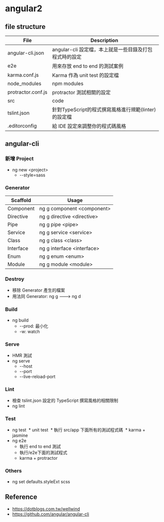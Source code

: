 # angular2

## file structure
| File               | Description                                        |
| ------------------ | -------------------------------------------------- |
| angular-cli.json   | angular-cli 設定檔，本上就是一些目錄及打包程式時的設定 |
| e2e                | 用來存放 end to end 的測試案例                       |
| karma.conf.js      | Karma 作為 unit test 的設定檔                       |
| node_modules       | npm modules                                        |
| protractor.conf.js | protractor 測試相關的設定                           |
| src                | code                                               |
| tslint.json        | 針對TypeScript的程式撰寫風格進行規範(linter)的設定檔  |
| .editorconfig      | 給 IDE 設定來調整你的程式碼風格                      |

## angular-cli

### 新增 Project
* ng new \<project>
  * --style=sass

### Generator
| Scaffold  | Usage |
| --------- | ----- |
| Component | ng g component \<component> |
| Directive | ng g directive \<directive> |
| Pipe      | ng g pipe \<pipe> |
| Service   | ng g service \<service> |
| Class     | ng g class \<class> |
| Interface | ng g interface \<interface> |
| Enum      | ng g enum \<enum> |
| Module    | ng g module \<module> |

### Destroy
* 移除 Generator 產生的檔案
* 用法同 Generator: ng g ---> ng d

### Build
* ng build
  * --prod: 最小化
  * -w: watch

### Serve
* HMR 測試
* ng serve
  * --host
  * --port
  * --live-reload-port

### Lint
* 檢查 tslint.json 設定的 TypeScript 撰寫風格的相關限制
* ng lint

### Test
* ng test
  * unit test
  * 執行 src/app 下面所有的測試程式碼
  * karma + jasmine
* ng e2e
  * 執行 end to end 測試
  * 執行/e2e下面的測試程式
  * karma + protractor

### Others
* ng set defaults.styleExt scss

## Reference
* https://dotblogs.com.tw/wellwind
* https://github.com/angular/angular-cli
